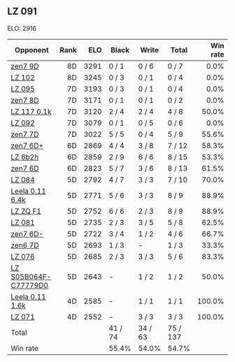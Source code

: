 ## LZ 091 ##

ELO: 2916

Opponent | Rank | ELO | Black | Write | Total | Win rate
---------|-----:|----:|-------|-------|-------|-------:
[zen7 9D](zen7%209D.md) | 8D | 3291 | 0 / 1 | 0 / 6 | 0 / 7 | 0.0%
[LZ 102](LZ%20102.md) | 8D | 3245 | 0 / 3 | 0 / 1 | 0 / 4 | 0.0%
[LZ 095](LZ%20095.md) | 7D | 3193 | 0 / 3 | 0 / 1 | 0 / 4 | 0.0%
[zen7 8D](zen7%208D.md) | 7D | 3171 | 0 / 1 | 0 / 1 | 0 / 2 | 0.0%
[LZ 117 0.1k](LZ%20117%200.1k.md) | 7D | 3120 | 2 / 4 | 2 / 4 | 4 / 8 | 50.0%
[LZ 092](LZ%20092.md) | 7D | 3079 | 0 / 1 | 0 / 5 | 0 / 6 | 0.0%
[zen7 7D](zen7%207D.md) | 7D | 3022 | 5 / 5 | 0 / 4 | 5 / 9 | 55.6%
[zen7 6D+](zen7%206D+.md) | 6D | 2869 | 4 / 4 | 3 / 8 | 7 / 12 | 58.3%
[LZ 6b2h](LZ%206b2h.md) | 6D | 2859 | 2 / 9 | 6 / 6 | 8 / 15 | 53.3%
[zen7 6D](zen7%206D.md) | 6D | 2823 | 5 / 7 | 3 / 6 | 8 / 13 | 61.5%
[LZ 084](LZ%20084.md) | 5D | 2792 | 4 / 7 | 3 / 3 | 7 / 10 | 70.0%
[Leela 0.11 6.4k](Leela%200.11%206.4k.md) | 5D | 2771 | 5 / 6 | 3 / 3 | 8 / 9 | 88.9%
[LZ ZQ F1](LZ%20ZQ%20F1.md) | 5D | 2752 | 6 / 6 | 2 / 3 | 8 / 9 | 88.9%
[LZ 081](LZ%20081.md) | 5D | 2735 | 2 / 3 | 3 / 5 | 5 / 8 | 62.5%
[zen7 6D-](zen7%206D-.md) | 5D | 2722 | 3 / 4 | 1 / 2 | 4 / 6 | 66.7%
[zen6 7D](zen6%207D.md) | 5D | 2693 | 1 / 3 | - | 1 / 3 | 33.3%
[LZ 076](LZ%20076.md) | 5D | 2685 | 2 / 3 | 3 / 3 | 5 / 6 | 83.3%
[LZ S05B064F-C77779D0](LZ%20S05B064F-C77779D0.md) | 5D | 2643 | - | 1 / 2 | 1 / 2 | 50.0%
[Leela 0.11 1.6k](Leela%200.11%201.6k.md) | 4D | 2585 | - | 1 / 1 | 1 / 1 | 100.0%
[LZ 071](LZ%20071.md) | 4D | 2552 | - | 3 / 3 | 3 / 3 | 100.0%
Total | | | 41 / 74 | 34 / 63 | 75 / 137 | 
Win rate| | | 55.4% | 54.0% | 54.7% | 
